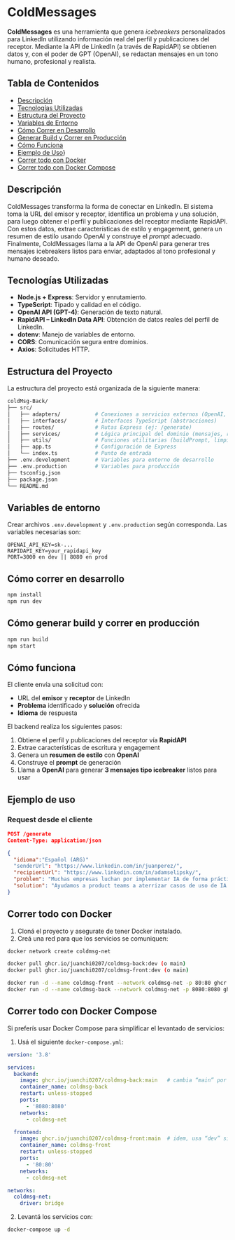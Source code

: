 # ColdMessages

**ColdMessages** es una herramienta que genera *icebreakers* personalizados para LinkedIn utilizando información real del perfil y publicaciones del receptor. Mediante la API de LinkedIn (a través de RapidAPI) se obtienen datos y, con el poder de GPT (OpenAI), se redactan mensajes en un tono humano, profesional y realista.

## Tabla de Contenidos

- [Descripción](#descripción)
- [Tecnologías Utilizadas](#tecnologías-utilizadas)
- [Estructura del Proyecto](#estructura-del-proyecto)
- [Variables de Entorno](#variables-de-entorno)
- [Cómo Correr en Desarrollo](#cómo-correr-en-desarrollo)
- [Generar Build y Correr en Producción](#generar-build-y-correr-en-producción)
- [Cómo Funciona](#cómo-funciona)
- [Ejemplo de Uso](#ejemplo-de-uso)}
- [Correr todo con Docker](#correr-todo-con-docker)
- [Correr todo con Docker Compose](#correr-todo-con-docker-compose)


## Descripción

ColdMessages transforma la forma de conectar en LinkedIn. El sistema toma la URL del emisor y receptor, identifica un problema y una solución, para luego obtener el perfil y publicaciones del receptor mediante RapidAPI. Con estos datos, extrae características de estilo y engagement, genera un resumen de estilo usando OpenAI y construye el *prompt* adecuado. Finalmente, ColdMessages llama a la API de OpenAI para generar tres mensajes icebreakers listos para enviar, adaptados al tono profesional y humano deseado.

## Tecnologías Utilizadas

- **Node.js + Express**: Servidor y enrutamiento.
- **TypeScript**: Tipado y calidad en el código.
- **OpenAI API (GPT-4)**: Generación de texto natural.
- **RapidAPI – LinkedIn Data API**: Obtención de datos reales del perfil de LinkedIn.
- **dotenv**: Manejo de variables de entorno.
- **CORS**: Comunicación segura entre dominios.
- **Axios**: Solicitudes HTTP.

## Estructura del Proyecto

La estructura del proyecto está organizada de la siguiente manera:

```bash
coldMsg-Back/
├── src/
│   ├── adapters/           # Conexiones a servicios externos (OpenAI, RapidAPI)
│   ├── interfaces/         # Interfaces TypeScript (abstracciones)
│   ├── routes/             # Rutas Express (ej: /generate)
│   ├── services/           # Lógica principal del dominio (mensajes, resumen, fetchers)
│   ├── utils/              # Funciones utilitarias (buildPrompt, limpiarPerfil)
│   ├── app.ts              # Configuración de Express
│   └── index.ts            # Punto de entrada
├── .env.development        # Variables para entorno de desarrollo
├── .env.production         # Variables para producción
├── tsconfig.json
├── package.json
└── README.md
```

## Variables de entorno

Crear archivos `.env.development` y `.env.production` según corresponda. Las variables necesarias son:

```env
OPENAI_API_KEY=sk-...
RAPIDAPI_KEY=your_rapidapi_key
PORT=3000 en dev || 8080 en prod 
```

## Cómo correr en desarrollo

```bash
npm install
npm run dev
```

## Cómo generar build y correr en producción

```bash
npm run build
npm start
```

## Cómo funciona

El cliente envía una solicitud con:

- URL del **emisor** y **receptor** de LinkedIn
- **Problema** identificado y **solución** ofrecida
- **Idioma** de respuesta

El backend realiza los siguientes pasos:

1. Obtiene el perfil y publicaciones del receptor vía **RapidAPI**
2. Extrae características de escritura y engagement
3. Genera un **resumen de estilo** con **OpenAI**
4. Construye el **prompt** de generación
5. Llama a **OpenAI** para generar **3 mensajes tipo icebreaker** listos para usar

## Ejemplo de uso

### Request desde el cliente

```json
POST /generate
Content-Type: application/json

{
  "idioma":"Español (ARG)"
  "senderUrl": "https://www.linkedin.com/in/juanperez/",
  "recipientUrl": "https://www.linkedin.com/in/adamselipsky/",
  "problem": "Muchas empresas luchan por implementar IA de forma práctica en sus equipos de trabajo.",
  "solution": "Ayudamos a product teams a aterrizar casos de uso de IA y prototiparlos en días, no meses.",
}

```

## Correr todo con Docker

1. Cloná el proyecto y asegurate de tener Docker instalado.
2. Creá una red para que los servicios se comuniquen:

```bash
docker network create coldmsg-net
```
```bash
docker pull ghcr.io/juanchi0207/coldmsg-back:dev (o main)
docker pull ghcr.io/juanchi0207/coldmsg-front:dev (o main)
```
```bash
docker run -d --name coldmsg-front --network coldmsg-net -p 80:80 ghcr.io/juanchi0207/coldmsg-front:dev
docker run -d --name coldmsg-back --network coldmsg-net -p 8080:8080 ghcr.io/juanchi0207/coldmsg-back:dev

```

## Correr todo con Docker Compose

Si preferís usar Docker Compose para simplificar el levantado de servicios:

1. Usá el siguiente `docker-compose.yml`:

```yaml
version: '3.8'

services:
  backend:
    image: ghcr.io/juanchi0207/coldmsg-back:main   # cambia “main” por “dev” si quieres la versión dev
    container_name: coldmsg-back
    restart: unless-stopped
    ports:
      - '8080:8080'
    networks:
      - coldmsg-net

  frontend:
    image: ghcr.io/juanchi0207/coldmsg-front:main  # idem, usa “dev” si corresponde
    container_name: coldmsg-front
    restart: unless-stopped
    ports:
      - '80:80'
    networks:
      - coldmsg-net

networks:
  coldmsg-net:
    driver: bridge
```

2. Levantá los servicios con:

```bash
docker-compose up -d
```
